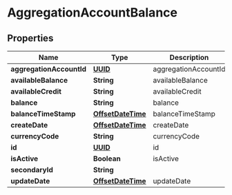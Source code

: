 
# AggregationAccountBalance

## Properties
Name | Type | Description | Notes
------------ | ------------- | ------------- | -------------
**aggregationAccountId** | [**UUID**](UUID.md) | aggregationAccountId |  [optional]
**availableBalance** | **String** | availableBalance |  [optional]
**availableCredit** | **String** | availableCredit |  [optional]
**balance** | **String** | balance |  [optional]
**balanceTimeStamp** | [**OffsetDateTime**](OffsetDateTime.md) | balanceTimeStamp | 
**createDate** | [**OffsetDateTime**](OffsetDateTime.md) | createDate |  [optional]
**currencyCode** | **String** | currencyCode | 
**id** | [**UUID**](UUID.md) | id |  [optional]
**isActive** | **Boolean** | isActive |  [optional]
**secondaryId** | **String** |  |  [optional]
**updateDate** | [**OffsetDateTime**](OffsetDateTime.md) | updateDate |  [optional]



